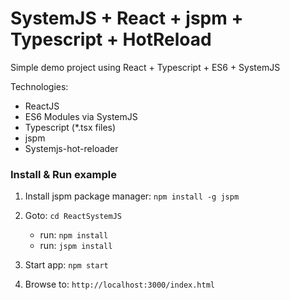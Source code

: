 # SystemJS + React + jspm + Typescript + HotReload

Simple demo project using React + Typescript + ES6 + SystemJS

Technologies:

- ReactJS
- ES6 Modules via SystemJS
- Typescript (*.tsx files)
- jspm
- Systemjs-hot-reloader

### Install & Run example

1. Install jspm package manager: `npm install -g jspm`

2. Goto: `cd ReactSystemJS`
     - run: `npm install`
     - run: `jspm install`

3. Start app: `npm start`
2. Browse to: `http://localhost:3000/index.html`